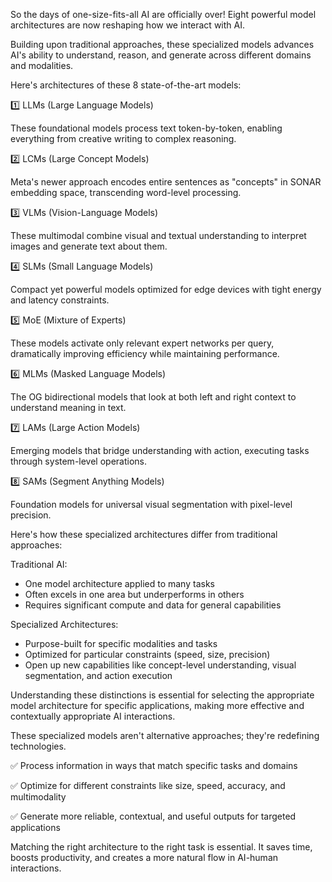 
So the days of one-size-fits-all AI are officially over! Eight powerful model architectures are now reshaping how we interact with AI.

Building upon traditional approaches, these specialized models advances AI's ability to understand, reason, and generate across different domains and modalities.

Here's architectures of these 8 state-of-the-art models:

1️⃣ LLMs (Large Language Models)

These foundational models process text token-by-token, enabling everything from creative writing to complex reasoning.

2️⃣ LCMs (Large Concept Models)

Meta's newer approach encodes entire sentences as "concepts" in SONAR embedding space, transcending word-level processing.

3️⃣ VLMs (Vision-Language Models)

These multimodal combine visual and textual understanding to interpret images and generate text about them.

4️⃣ SLMs (Small Language Models)

Compact yet powerful models optimized for edge devices with tight energy and latency constraints.

5️⃣ MoE (Mixture of Experts)

These models activate only relevant expert networks per query, dramatically improving efficiency while maintaining performance.

6️⃣ MLMs (Masked Language Models)

The OG bidirectional models that look at both left and right context to understand meaning in text.

7️⃣ LAMs (Large Action Models)

Emerging models that bridge understanding with action, executing tasks through system-level operations.

8️⃣ SAMs (Segment Anything Models)

Foundation models for universal visual segmentation with pixel-level precision.

Here's how these specialized architectures differ from traditional approaches:

Traditional AI:

- One model architecture applied to many tasks
- Often excels in one area but underperforms in others
- Requires significant compute and data for general capabilities

Specialized Architectures:

- Purpose-built for specific modalities and tasks
- Optimized for particular constraints (speed, size, precision)
- Open up new capabilities like concept-level understanding, visual segmentation, and action execution

Understanding these distinctions is essential for selecting the appropriate model architecture for specific applications, making more effective and contextually appropriate AI interactions.

These specialized models aren't alternative approaches; they're redefining technologies.

✅ Process information in ways that match specific tasks and domains

✅ Optimize for different constraints like size, speed, accuracy, and multimodality

✅ Generate more reliable, contextual, and useful outputs for targeted applications

Matching the right architecture to the right task is essential. It saves time, boosts productivity, and creates a more natural flow in AI-human interactions.
